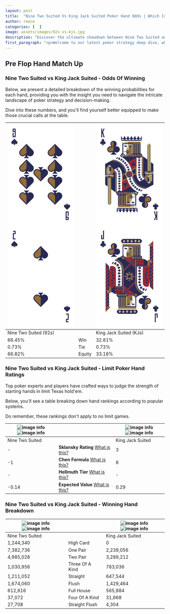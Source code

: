 ```yaml
---
layout: post
title:  "Nine Two Suited Vs King Jack Suited Poker Hand Odds | Which Is The Better Hand In Poker? A Complete Guide"
author: reece
categories: [  ]
image: assets/images/92s-vs-kjs.jpg
description: "Discover the ultimate showdown between Nine Two Suited and King Jack Suited in poker! Uncover the odds, strategies, and scenarios where one hand triumphs over the other. Get ready to up your poker game with this thrilling analysis."
first_paragraph: "<p>Welcome to our latest poker strategy deep dive, where we're pitting two distinct hands against each other in a high-stakes showdown: Nine Two Suited vs King Jack Suited.</p><p>In the dynamic world of poker, every decision counts, and knowing which hand holds the upper hand is key to your success at the table.</p><p>In this article, we'll dissect these two hands, explore the scenarios where one dominates the other, and equip you with the knowledge to make strategic choices that can tip the odds in your favor.</p><p>Get ready to unravel the intriguing dynamics of these poker hands and elevate your game to new heights.</p>"
---
```




[comment]: # (sp0)

## Pre Flop Hand Match Up

<div class="table hand-ratings" markdown="1"> 



### Nine Two Suited vs King Jack Suited - Odds Of Winning

Below, we present a detailed breakdown of the winning probabilities for each hand, providing you with the insight you need to navigate the intricate landscape of poker strategy and decision-making. 

Dive into these numbers, and you'll find yourself better equipped to make those crucial calls at the table.


    
| ![image info](assets/images/hand1/9.png) ![image info](assets/images/hand1/2.png) |  | ![image info](assets/images/hand2/k.png) ![image info](assets/images/hand2/j.png) |
| -------- | -------- | -------- |
| Nine Two Suited (92s) |  | King Jack Suited (KJs) |
| 66.45% | Win | 32.81% |
| 0.73% | Tie | 0.73% |
| 66.82% | Equity | 33.18% |




[comment]: # (sp1)



### Nine Two Suited vs King Jack Suited - Limit Poker Hand Ratings

Top poker experts and players have crafted ways to judge the strength of starting hands in limit Texas hold'em. 

Below, you'll see a table breaking down hand rankings according to popular systems. 

Do remember, these rankings don't apply to no limit games.


    
| ![image info](https://www.riverpairs.com/assets/images/hand1/9.png) ![image info](https://www.riverpairs.com/assets/images/hand1/2.png) |  | ![image info](https://www.riverpairs.com/assets/images/hand2/k.png) ![image info](https://www.riverpairs.com/assets/images/hand2/j.png) |
| -------- | -------- | -------- |
| Nine Two Suited |  | King Jack Suited |
| - | **Sklansky Rating** [What is this?](/sklansky-rating-explained) | 3 |
| -1 | **Chen Formula** [What is this?](/chen-formula-explained) | 8 |
| - | **Hellmuth Tier** [What is this?](/Hellmuth-tier-explained) | - |
| -0.14 | **Expected Value** [What is this?](/expected-value-explained) | 0.29 |




[comment]: # (sp2)



### Nine Two Suited vs King Jack Suited - Winning Hand Breakdown


    
| ![image info](https://www.riverpairs.com/assets/images/hand1/9.png) ![image info](https://www.riverpairs.com/assets/images/hand1/2.png) |  | ![image info](https://www.riverpairs.com/assets/images/hand2/k.png) ![image info](https://www.riverpairs.com/assets/images/hand2/j.png) |
| -------- | -------- | -------- |
| Nine Two Suited |  | King Jack Suited |
| 1,244,340 | High Card | 0 |
| 7,382,736 | One Pair | 2,239,056 |
| 4,985,028 | Two Pair | 3,289,212 |
| 1,030,956 | Three Of A Kind | 783,036 |
| 1,211,052 | Straight | 647,544 |
| 1,674,060 | Flush | 1,429,464 |
| 612,816 | Full House | 565,884 |
| 37,072 | Four Of A Kind | 31,668 |
| 27,708 | Straight Flush | 4,304 |




[comment]: # (sp3)



</div>

[comment]: # (sp4)



[comment]: # (sp5)

